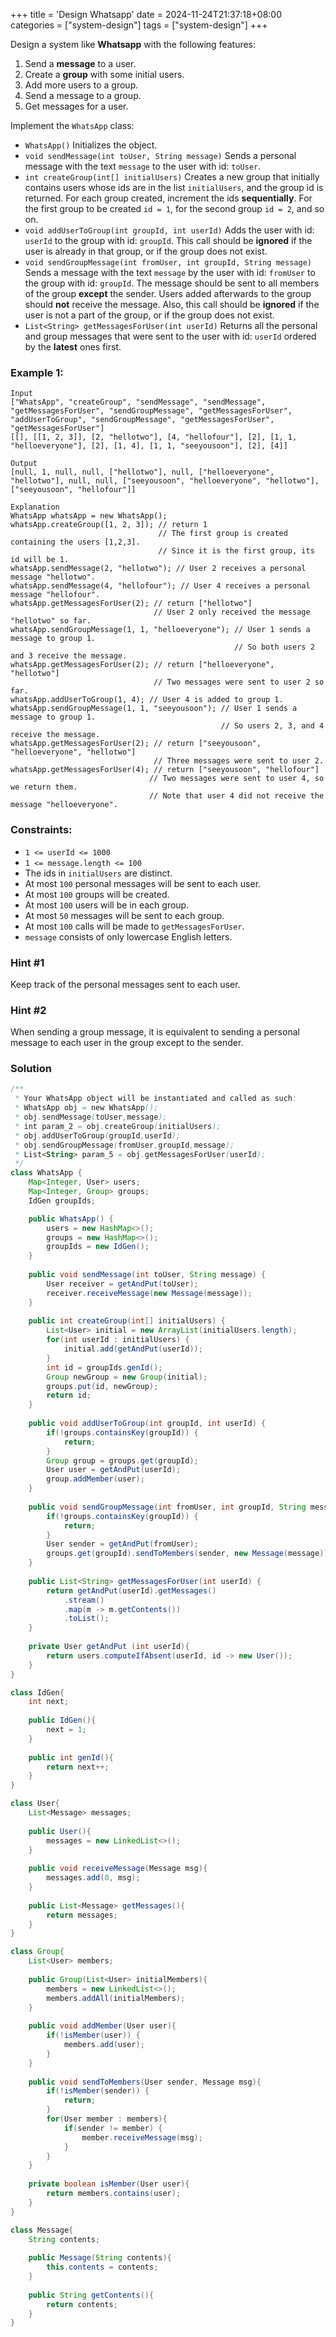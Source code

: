 +++
title = 'Design Whatsapp'
date = 2024-11-24T21:37:18+08:00
categories = ["system-design"]
tags = ["system-design"]
+++

Design a system like **Whatsapp** with the following features:

1. Send a **message** to a user.
2. Create a **group** with some initial users.
3. Add more users to a group.
4. Send a message to a group.
5. Get messages for a user.

Implement the `WhatsApp` class:

- `WhatsApp()` Initializes the object.
- `void sendMessage(int toUser, String message)` Sends a personal message with the text `message` to the user with id: `toUser`.
- `int createGroup(int[] initialUsers)` Creates a new group that initially contains users whose ids are in the list `initialUsers`, and the group id is returned. For each group created, increment the ids **sequentially**. For the first group to be created `id = 1`, for the second group `id = 2`, and so on.
- `void addUserToGroup(int groupId, int userId)` Adds the user with id: `userId` to the group with id: `groupId`. This call should be **ignored** if the user is already in that group, or if the group does not exist.
- `void sendGroupMessage(int fromUser, int groupId, String message)` Sends a message with the text `message` by the user with id: `fromUser` to the group with id: `groupId`. The message should be sent to all members of the group **except** the sender. Users added afterwards to the group should **not** receive the message. Also, this call should be **ignored** if the user is not a part of the group, or if the group does not exist.
- `List<String> getMessagesForUser(int userId)` Returns all the personal and group messages that were sent to the user with id: `userId` ordered by the **latest** ones first.



### Example 1:

```
Input
["WhatsApp", "createGroup", "sendMessage", "sendMessage", "getMessagesForUser", "sendGroupMessage", "getMessagesForUser", "addUserToGroup", "sendGroupMessage", "getMessagesForUser", "getMessagesForUser"]
[[], [[1, 2, 3]], [2, "hellotwo"], [4, "hellofour"], [2], [1, 1, "helloeveryone"], [2], [1, 4], [1, 1, "seeyousoon"], [2], [4]]

Output
[null, 1, null, null, ["hellotwo"], null, ["helloeveryone", "hellotwo"], null, null, ["seeyousoon", "helloeveryone", "hellotwo"], ["seeyousoon", "hellofour"]]

Explanation
WhatsApp whatsApp = new WhatsApp();
whatsApp.createGroup([1, 2, 3]); // return 1
                                 // The first group is created containing the users [1,2,3].
                                 // Since it is the first group, its id will be 1.
whatsApp.sendMessage(2, "hellotwo"); // User 2 receives a personal message "hellotwo".
whatsApp.sendMessage(4, "hellofour"); // User 4 receives a personal message "hellofour".
whatsApp.getMessagesForUser(2); // return ["hellotwo"]
                                // User 2 only received the message "hellotwo" so far.
whatsApp.sendGroupMessage(1, 1, "helloeveryone"); // User 1 sends a message to group 1.
                                                  // So both users 2 and 3 receive the message.
whatsApp.getMessagesForUser(2); // return ["helloeveryone", "hellotwo"]
                                // Two messages were sent to user 2 so far.
whatsApp.addUserToGroup(1, 4); // User 4 is added to group 1.
whatsApp.sendGroupMessage(1, 1, "seeyousoon"); // User 1 sends a message to group 1.
                                               // So users 2, 3, and 4 receive the message.
whatsApp.getMessagesForUser(2); // return ["seeyousoon", "helloeveryone", "hellotwo"]
                                // Three messages were sent to user 2.
whatsApp.getMessagesForUser(4); // return ["seeyousoon", "hellofour"]
                               // Two messages were sent to user 4, so we return them.
                               // Note that user 4 did not receive the message "helloeveryone".
```



### Constraints:

- `1 <= userId <= 1000`
- `1 <= message.length <= 100`
- The ids in `initialUsers` are distinct.
- At most `100` personal messages will be sent to each user.
- At most `100` groups will be created.
- At most `100` users will be in each group.
- At most `50` messages will be sent to each group.
- At most `100` calls will be made to `getMessagesForUser`.
- `message` consists of only lowercase English letters.



### Hint #1

Keep track of the personal messages sent to each user.



### Hint #2

When sending a group message, it is equivalent to sending a personal message to each user in the group except to the sender.



### Solution

```java
/**
 * Your WhatsApp object will be instantiated and called as such:
 * WhatsApp obj = new WhatsApp();
 * obj.sendMessage(toUser,message);
 * int param_2 = obj.createGroup(initialUsers);
 * obj.addUserToGroup(groupId,userId);
 * obj.sendGroupMessage(fromUser,groupId,message);
 * List<String> param_5 = obj.getMessagesForUser(userId);
 */
class WhatsApp {
    Map<Integer, User> users;
    Map<Integer, Group> groups;
    IdGen groupIds;

    public WhatsApp() {
        users = new HashMap<>();
        groups = new HashMap<>();
        groupIds = new IdGen();
    }
    
    public void sendMessage(int toUser, String message) {
        User receiver = getAndPut(toUser);
        receiver.receiveMessage(new Message(message));
    }
    
    public int createGroup(int[] initialUsers) {
        List<User> initial = new ArrayList(initialUsers.length);
        for(int userId : initialUsers) {
            initial.add(getAndPut(userId));
        }
        int id = groupIds.genId();
        Group newGroup = new Group(initial);
        groups.put(id, newGroup);
        return id;    
    }
    
    public void addUserToGroup(int groupId, int userId) {
        if(!groups.containsKey(groupId)) {
            return;
        }
        Group group = groups.get(groupId);
        User user = getAndPut(userId);
        group.addMember(user);
    }
    
    public void sendGroupMessage(int fromUser, int groupId, String message) {
        if(!groups.containsKey(groupId)) {
            return;
        }
        User sender = getAndPut(fromUser);
        groups.get(groupId).sendToMembers(sender, new Message(message));
    }
    
    public List<String> getMessagesForUser(int userId) {
        return getAndPut(userId).getMessages()
            .stream()
            .map(m -> m.getContents())
            .toList();
    }
    
    private User getAndPut (int userId){
        return users.computeIfAbsent(userId, id -> new User());
    }
}

class IdGen{
    int next;
    
    public IdGen(){
        next = 1;
    }
    
    public int genId(){
        return next++;
    }
}

class User{
    List<Message> messages;
    
    public User(){
        messages = new LinkedList<>();
    }
    
    public void receiveMessage(Message msg){
        messages.add(0, msg);
    }
    
    public List<Message> getMessages(){
        return messages;
    }
}

class Group{
    List<User> members;
    
    public Group(List<User> initialMembers){
        members = new LinkedList<>();
        members.addAll(initialMembers);
    }
    
    public void addMember(User user){
        if(!isMember(user)) {
            members.add(user);
        }
    }
    
    public void sendToMembers(User sender, Message msg){
        if(!isMember(sender)) {
            return;
        }
        for(User member : members){
            if(sender != member) {
                member.receiveMessage(msg);
            }
        }
    }
    
    private boolean isMember(User user){
        return members.contains(user);
    }
}

class Message{
    String contents;
    
    public Message(String contents){
        this.contents = contents;
    }
    
    public String getContents(){
        return contents;
    }
}

```
